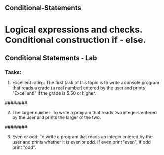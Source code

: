 ## Conditional-Statements

# Logical expressions and checks. Conditional construction if - else.

## Conditional Statements - Lab

### Tasks:

1. Excellent rating:
The first task of this topic is to write a console program that reads a grade (a real number) entered by the user and prints "Excellent!" if the grade is 5.50 or higher.

########

2. The larger number:
To write a program that reads two integers entered by the user and prints the larger of the two.

########

3. Even or odd:
To write a program that reads an integer entered by the user and prints whether it is even or odd. 
If even print "even", if odd print "odd".
